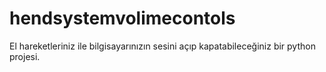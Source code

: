 # hendsystemvolimecontols
El hareketleriniz ile bilgisayarınızın sesini açıp kapatabileceğiniz bir python projesi.

